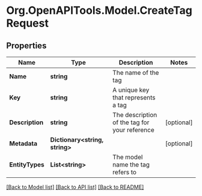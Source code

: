 
# Org.OpenAPITools.Model.CreateTagRequest

## Properties

Name | Type | Description | Notes
------------ | ------------- | ------------- | -------------
**Name** | **string** | The name of the tag | 
**Key** | **string** | A unique key that represents a tag | 
**Description** | **string** | The description of the tag for your reference | [optional] 
**Metadata** | **Dictionary&lt;string, string&gt;** |  | [optional] 
**EntityTypes** | **List&lt;string&gt;** | The model name the tag refers to | 

[[Back to Model list]](../README.md#documentation-for-models)
[[Back to API list]](../README.md#documentation-for-api-endpoints)
[[Back to README]](../README.md)

